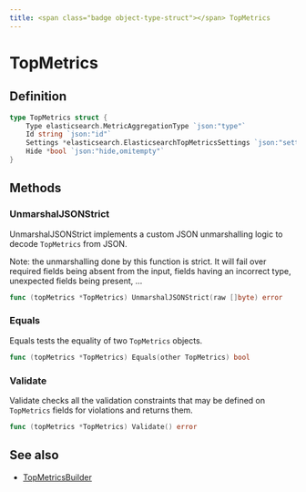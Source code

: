 ```yaml
---
title: <span class="badge object-type-struct"></span> TopMetrics
---
```

# <span class="badge object-type-struct"></span> TopMetrics

## Definition

```go
type TopMetrics struct {
    Type elasticsearch.MetricAggregationType `json:"type"`
    Id string `json:"id"`
    Settings *elasticsearch.ElasticsearchTopMetricsSettings `json:"settings,omitempty"`
    Hide *bool `json:"hide,omitempty"`
}
```
## Methods

### <span class="badge object-method"></span> UnmarshalJSONStrict

UnmarshalJSONStrict implements a custom JSON unmarshalling logic to decode `TopMetrics` from JSON.

Note: the unmarshalling done by this function is strict. It will fail over required fields being absent from the input, fields having an incorrect type, unexpected fields being present, …

```go
func (topMetrics *TopMetrics) UnmarshalJSONStrict(raw []byte) error
```

### <span class="badge object-method"></span> Equals

Equals tests the equality of two `TopMetrics` objects.

```go
func (topMetrics *TopMetrics) Equals(other TopMetrics) bool
```

### <span class="badge object-method"></span> Validate

Validate checks all the validation constraints that may be defined on `TopMetrics` fields for violations and returns them.

```go
func (topMetrics *TopMetrics) Validate() error
```

## See also

 * <span class="badge builder"></span> [TopMetricsBuilder](./builder-TopMetricsBuilder.md)
